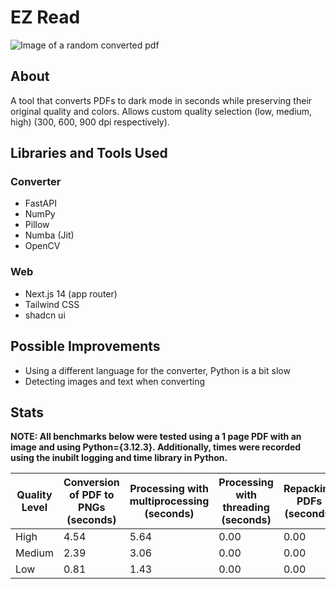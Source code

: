 # EZ Read

![Image of a random converted pdf](https://github.com/JaehyeongPark06/EZ-Read/assets/78674944/63cc5623-02c8-4084-8f64-b138ff169050)

## About

A tool that converts PDFs to dark mode in seconds while preserving their original quality and colors. Allows custom quality selection (low, medium, high) (300, 600, 900 dpi respectively).

## Libraries and Tools Used

### Converter

- FastAPI
- NumPy
- Pillow
- Numba (Jit)
- OpenCV

### Web

- Next.js 14 (app router)
- Tailwind CSS
- shadcn ui

## Possible Improvements

- Using a different language for the converter, Python is a bit slow
- Detecting images and text when converting

## Stats

**NOTE: All benchmarks below were tested using a 1 page PDF with an image and using Python={3.12.3}. Additionally, times were recorded using the inubilt logging and time library in Python.**

| Quality Level | Conversion of PDF to PNGs (seconds) | Processing with multiprocessing (seconds) | Processing with threading (seconds) | Repacking PDFs (seconds) |
|---------------|-------------------------------------|--------------------------------------------|-------------------------------------|--------------------------|
| High          | 4.54                                | 5.64                                       | 0.00                                | 0.00                     |
| Medium        | 2.39                                | 3.06                                       | 0.00                                | 0.00                     |
| Low           | 0.81                                | 1.43                                       | 0.00                                | 0.00                     |


